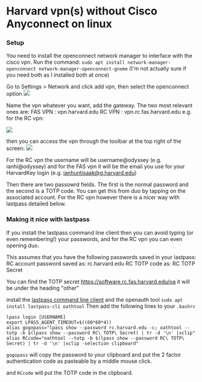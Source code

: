 # Harvard vpn(s) without Cisco Anyconnect on linux

### Setup
You need to install the openconnect network manager to interface with the cisco vpn. Run the command:
```sudo apt install network-manager-openconnect network-manager-openconnect-gnome```
(I'm not actually sure if you need both as I installed both at once)

Go to Settings > Network and click add vpn, then select the openconnect option
![](setup1.png) 


Name the vpn whatever you want, add the gateway. The two most relevant ones are:
FAS VPN : vpn.harvard.edu
RC VPN : vpn.rc.fas.harvard.edu
 e.g. for the RC vpn:

 ![](setup2.png) 
 
 
 then you can access the vpn through the toolbar at the top right of the screen:
 ![](running1.png) 
 
 For the RC vpn the username will be username@odyssey (e.g. ianhi@odyssey)
 and for the FAS vpn it will be the email you use for your HarvardKey login (e.g. ianhuntisaak@g.harvard.edu)
 
Then there are two passowrd fields. The first is the normal password and the second is a TOTP code. You can get this from duo by tapping on the associated account. For the RC vpn however there is a nicer way with lastpass detailed below.


### Making it nice with lastpass
If you install the lastpass command line client then you can avoid typing (or even remembering!) your passwords, and for the RC vpn you can even opening duo.

This assumes that you have the following passwords saved in your lastpass:
RC account password saved as: rc.harvard.edu
RC TOTP code as: RC TOTP Secret

You can find the TOTP secret https://software.rc.fas.harvard.edu/oa it will be under the heading "other"

install the [lastpass command line client](https://github.com/lastpass/lastpass-cli) and the openauth tool 
```sudo apt install lastpass-cli oathtool```
Then add the following lines to your `.bashrc`

```shell
lpass login [USERNAME]
export LPASS_AGENT_TIMEOUT=$((60*60*4))
alias gogopass="lpass show --password rc.harvard.edu -c; oathtool --totp -b $(lpass show --password RC\ TOTP\ Secret) | tr -d '\n' |xclip" 
alias RCcode="oathtool --totp -b $(lpass show --password RC\ TOTP\ Secret) | tr -d '\n' |xclip -selection clipboard" 
```
`gogopass` will copy the password to your clipboard and put the 2 factor authentication code as pasteable by a middle mouse click.

and `RCcode` will put the TOTP code in the clipboard.
